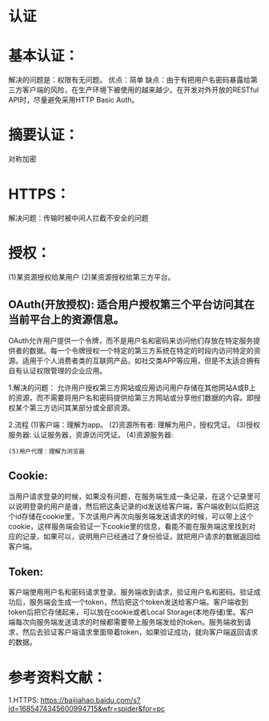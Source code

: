 # 认证
# 基本认证：
  解决的问题是：权限有无问题。
  优点：简单
  缺点：由于有把用户名密码暴露给第三方客户端的风险，在生产环境下被使用的越来越少。在开发对外开放的RESTful API时，尽量避免采用HTTP Basic Auth。
# 摘要认证：
  对称加密 

# HTTPS：
  解决问题：传输时被中间人拦截不安全的问题

# 授权：
  (1)某资源授权给某用户
  (2)某资源授权给第三方平台。

## OAuth(开放授权): 适合用户授权第三个平台访问其在当前平台上的资源信息。
  OAuth允许用户提供一个令牌，而不是用户名和密码来访问他们存放在特定服务提供者的数据。每一个令牌授权一个特定的第三方系统在特定的时段内访问特定的资源。适用于个人消费者类的互联网产品，如社交类APP等应用，但是不太适合拥有自有认证权限管理的企业应用。

  1.解决的问题：
    允许用户授权第三方网站或应用访问用户存储在其他网站A或B上的资源，而不需要将用户名和密码提供给第三方网站或分享他们数据的内容。即授权某个第三方访问其某部分或全部资源。

  2.流程
    (1)客户端：理解为app。
    (2)资源所有者: 理解为用户，授权凭证。
    (3)授权服务器: 认证服务器，资源访问凭证。
    (4)资源服务器: 

    (5)用户代理：理解为浏览器
## Cookie:
当用户请求登录的时候，如果没有问题，在服务端生成一条记录，在这个记录里可以说明登录的用户是谁，然后把这条记录的id发送给客户端，客户端收到以后把这个id存储在cookie里，下次该用户再次向服务端发送请求的时候，可以带上这个cookie，这样服务端会验证一下cookie里的信息，看能不能在服务端这里找到对应的记录，如果可以，说明用户已经通过了身份验证，就把用户请求的数据返回给客户端。

## Token:
客户端使用用户名和密码请求登录。服务端收到请求，验证用户名和密码。验证成功后，服务端会生成一个token，然后把这个token发送给客户端。客户端收到token后把它存储起来，可以放在cookie或者Local Storage(本地存储)里。客户端每次向服务端发送请求的时候都需要带上服务端发给的token。服务端收到请求，然后去验证客户端请求里面带着token，如果验证成功，就向客户端返回请求的数据。

# 参考资料文献：
1.HTTPS: https://baijiahao.baidu.com/s?id=1685474345600994715&wfr=spider&for=pc





